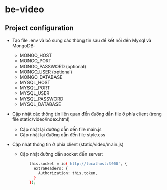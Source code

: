 # be-video

## Project configuration

  - Tạo file .env và bổ sung các thông tin sau để kết nối đến Mysql và MongoDB:
      + MONGO_HOST
      + MONGO_PORT
      + MONGO_PASSWORD (optional)
      + MONGO_USER (optional)
      + MONGO_DATABASE
      + MYSQL_HOST
      + MYSQL_PORT
      + MYSQL_USER
      + MYSQL_PASSWORD
      + MYSQL_DATABASE
      
  - Cập nhật các thông tin liên quan đến đường dẫn file ở phía client (trong file static/video/index.html)
      + Cập nhật lại đường dẫn đến file main.js
      + Cập nhật lại đường dẫn đến file style.css

  - Cập nhật thông tin ở phía client (static/video/main.js)
      + Cập nhật đường dẫn socket đến server:
        ```bash
            this.socket = io('http://localhost:3000', {
              extraHeaders: {
                Authorization: this.token,
              }
            });
       ```
   
        
